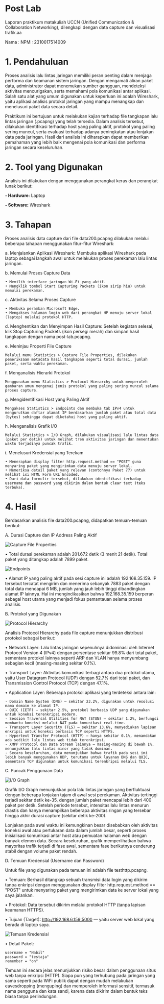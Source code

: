 # Post Lab
Laporan praktikum matakuliah UCCN (Unified Communication & Collaboration Networking), dilengkapi dengan data capture dan visualisasi trafik.aa

Nama : 
NPM  : 2310017514009

# 1. Pendahuluan
Proses analisis lalu lintas jaringan memiliki peran penting dalam menjaga performa dan keamanan sistem jaringan. Dengan mengamati aliran paket data, administrator dapat menemukan sumber gangguan, mendeteksi aktivitas mencurigakan, serta memahami pola komunikasi antar aplikasi. Salah satu alat yang umum digunakan untuk keperluan ini adalah Wireshark, yaitu aplikasi analisis protokol jaringan yang mampu menangkap dan menelusuri paket data secara detail.

Praktikum ini bertujuan untuk melakukan kajian terhadap file tangkapan lalu lintas jaringan (.pcapng) yang telah tersedia. Dalam analisis tersebut, dilakukan identifikasi terhadap host yang paling aktif, protokol yang paling sering muncul, serta evaluasi terhadap adanya peningkatan atau lonjakan data pada jaringan. Hasil dari analisis ini diharapkan dapat memberikan pemahaman yang lebih baik mengenai pola komunikasi dan performa jaringan secara keseluruhan.

# 2. Tool yang Digunakan
Analisis ini dilakukan dengan menggunakan perangkat keras dan perangkat lunak berikut:

**- Hardware:** Laptop

**- Software:** Wireshark

# 3. Tahapan
Proses analisis data capture dari file data200.pcapng dilakukan melalui beberapa tahapan menggunakan fitur-fitur Wireshark:

a. Menjalankan Aplikasi Wireshark: Membuka aplikasi Wireshark pada laptop sebagai langkah awal untuk melakukan proses perekaman lalu lintas jaringan.

b. Memulai Proses Capture Data

    • Memilih interface jaringan Wi-Fi yang aktif.
    • Mengklik tombol Start Capturing Packets (ikon sirip hiu) untuk memulai perekaman.

c. Aktivitas Selama Proses Capture

    • Membuka peramban Microsoft Edge.
    • Mengakses halaman login web dari perangkat HP menuju server lokal (laptop) melalui protokol HTTP.

d. Menghentikan dan Menyimpan Hasil Capture: Setelah kegiatan selesai, klik Stop Capturing Packets (ikon persegi merah) dan simpan hasil tangkapan dengan nama post-lab.pcapng.

e. Meninjau Properti File Capture

    Melalui menu Statistics > Capture File Properties, dilakukan pemeriksaan metadata hasil tangkapan seperti total durasi, jumlah paket, serta waktu perekaman.

f. Menganalisis Hierarki Protokol

    Menggunakan menu Statistics > Protocol Hierarchy untuk memperoleh gambaran umum mengenai jenis protokol yang paling sering muncul selama proses capture.

g. Mengidentifikasi Host yang Paling Aktif

    Mengakses Statistics > Endpoints dan membuka tab IPv4 untuk mengurutkan daftar alamat IP berdasarkan jumlah paket atau total data (bytes) sehingga dapat diketahui host yang paling aktif.

h. Menganalisis Grafik I/O

    Melalui Statistics > I/O Graph, dilakukan visualisasi lalu lintas data (paket per detik) untuk melihat tren aktivitas jaringan dan menentukan waktu terjadinya puncak trafik.

i. Menelusuri Kredensial yang Terekam

    • Menerapkan display filter http.request.method == "POST" guna menyaring paket yang mengirimkan data menuju server lokal.
    • Memeriksa detail paket yang relevan (contohnya Paket 77) untuk melihat isi HTML Form URL Encoded.
    • Dari data formulir tersebut, dilakukan identifikasi terhadap username dan password yang dikirim dalam bentuk clear text (teks terbuka).

# 4. Hasil
Berdasarkan analisis file data200.pcapng, didapatkan temuan-temuan berikut:

A. Durasi Capture dan IP Address Paling Aktif

![Capture File Properties](capturedata.png)

  • Total durasi perekaman adalah 201.672 detik (3 menit 21 detik). Total paket yang ditangkap adalah 7899 paket.

![Endpoints](endpoints.png)

  • Alamat IP yang paling aktif pada sesi capture ini adalah 192.168.35.159. IP tersebut tercatat mengirim dan menerima sebanyak 7883 paket dengan total data mencapai 6 MB, jumlah yang jauh lebih tinggi dibandingkan alamat IP lainnya. Hal ini mengindikasikan bahwa 192.168.35.159 berperan sebagai host utama yang menjadi fokus pemantauan selama proses analisis.

B. Protokol yang Digunakan

![Protocol Hierarchy](protokol.png)

Analisis Protocol Hierarchy pada file capture menunjukkan distribusi protokol sebagai berikut:

• Network Layer:
Lalu lintas jaringan sepenuhnya didominasi oleh Internet Protocol Version 4 (IPv4) dengan persentase sekitar 99.8% dari total paket, sementara protokol lainnya seperti ARP dan VLAN hanya menyumbang sebagian kecil (masing-masing sekitar 0.1%).

• Transport Layer:
Aktivitas komunikasi terbagi antara dua protokol utama, yaitu User Datagram Protocol (UDP) dengan 52.7% dari total paket, dan Transmission Control Protocol (TCP) dengan 47.1%.

• Application Layer:
Beberapa protokol aplikasi yang terdeteksi antara lain:

    - Domain Name System (DNS) – sekitar 23.2%, digunakan untuk resolusi nama domain ke alamat IP.
    - QUIC (IETF) – sekitar 2.5%, protokol berbasis UDP yang digunakan untuk koneksi terenkripsi modern.
    - Session Traversal Utilities for NAT (STUN) – sekitar 1.2%, berfungsi membantu koneksi melalui NAT pada komunikasi real-time.
    - Transport Layer Security (TLS) – sekitar 13.6%, menyediakan lapisan enkripsi untuk koneksi berbasis TCP seperti HTTPS.
    - Hypertext Transfer Protocol (HTTP) – hanya sekitar 0.1%, menandakan ada sedikit lalu lintas web tidak terenkripsi.
    - XMPP Protocol dan Data Stream lainnya – masing-masing di bawah 1%, menunjukkan lalu lintas minor yang tidak dominan.
    - Secara keseluruhan, data menunjukkan bahwa trafik pada sesi ini lebih banyak menggunakan UDP, terutama untuk layanan DNS dan QUIC, sementara TCP digunakan untuk komunikasi terenkripsi melalui TLS.

C. Puncak Penggunaan Data

![I/O Graph](graph.png)

Grafik I/O Graph menunjukkan pola lalu lintas jaringan yang berfluktuasi dengan beberapa lonjakan tajam di awal sesi perekaman. Aktivitas tertinggi terjadi sekitar detik ke-35, dengan jumlah paket mencapai lebih dari 400 paket per detik. Setelah periode tersebut, intensitas lalu lintas menurun drastis dan hanya menampilkan beberapa aktivitas ringan yang tersebar hingga akhir durasi capture (sekitar detik ke-200).

Lonjakan pada awal waktu ini kemungkinan besar disebabkan oleh aktivitas koneksi awal atau pertukaran data dalam jumlah besar, seperti proses inisialisasi komunikasi antar host atau pemuatan halaman web dengan banyak elemen data. Secara keseluruhan, grafik memperlihatkan bahwa mayoritas trafik terjadi di fase awal, sementara fase berikutnya cenderung stabil dengan volume paket rendah.

D. Temuan Kredensial (Username dan Password)

Untuk file yang digunakan pada temuan ini adalah file testhttp.pcapng.

• Temuan: Berhasil ditangkap sebuah transmisi data login yang dikirim tanpa enkripsi dengan menggunakan display filter http.request.method == "POST" untuk menyaring paket yang mengirimkan data ke server lokal yang saya jalankan.

• Protokol: Data tersebut dikirim melalui protokol HTTP (tanpa lapisan keamanan HTTPS).

• Tujuan (Target): http://192.168.6.159:5000 — yaitu server web lokal yang berada di laptop saya.

![Temuan Kredensial](username.png)

• Detail Paket:

    username = "Nabil"
    password = "testaja"
    remember = "on"

Temuan ini secara jelas menunjukkan risiko besar dalam penggunaan situs web tanpa enkripsi (HTTP). Siapa pun yang terhubung pada jaringan yang sama seperti pada WiFi publik dapat dengan mudah melakukan eavesdropping (menguping) dan memperoleh informasi sensitif, termasuk nama pengguna dan kata sandi, karena data dikirim dalam bentuk teks biasa tanpa perlindungan.
